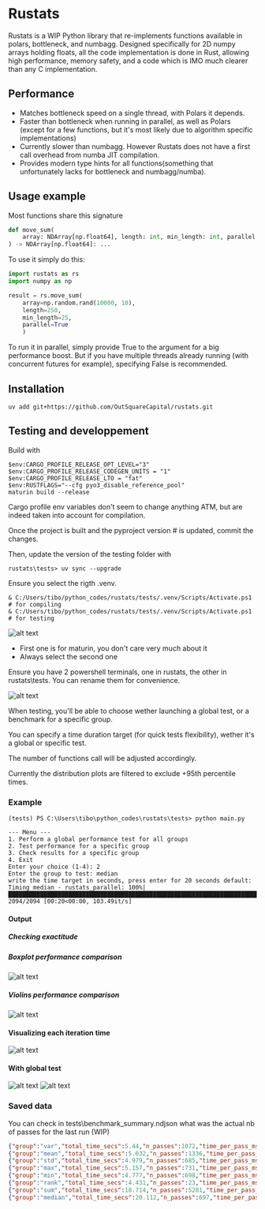# Rustats

Rustats is a WIP Python library that re-implements functions available in polars, bottleneck, and numbagg. 
Designed specifically for 2D numpy arrays holding floats, all the code implementation is done in Rust, allowing high performance, memory safety, and a code which is IMO much clearer than any C implementation. 

## Performance

- Matches bottleneck speed on a single thread, with Polars it depends.
- Faster than bottleneck when running in parallel, as well as Polars (except for a few functions, but it's most likely due to algorithm specific implementations)
- Currently slower than numbagg. However Rustats does not have a first call overhead from numba JIT compilation.
- Provides modern type hints for all functions(something that unfortunately lacks for bottleneck and numbagg/numba).

## Usage example

Most functions share this signature
````python
def move_sum(
    array: NDArray[np.float64], length: int, min_length: int, parallel: bool
) -> NDArray[np.float64]: ...
````
To use it simply do this:

````python
import rustats as rs
import numpy as np

result = rs.move_sum(
    array=np.random.rand(10000, 10), 
    length=250, 
    min_length=25, 
    parallel=True
    )
````

To run it in parallel, simply provide True to the argument for a big performance boost. 
But if you have multiple threads already running (with concurrent futures for example), specifying False is recommended.


## Installation

````
uv add git+https://github.com/OutSquareCapital/rustats.git
````

## Testing and developpement

Build with

````
$env:CARGO_PROFILE_RELEASE_OPT_LEVEL="3"
$env:CARGO_PROFILE_RELEASE_CODEGEN_UNITS = "1"
$env:CARGO_PROFILE_RELEASE_LTO = "fat"
$env:RUSTFLAGS="--cfg pyo3_disable_reference_pool"
maturin build --release
````

Cargo profile env variables don't seem to change anything ATM, but are indeed taken into account for compilation.

Once the project is built and the pyproject version # is updated, commit the changes.

Then, update the version of the testing folder with

````
rustats\tests> uv sync --upgrade
````

Ensure you select the rigth .venv.

````
& C:/Users/tibo/python_codes/rustats/tests/.venv/Scripts/Activate.ps1 # for compiling
& C:/Users/tibo/python_codes/rustats/tests/.venv/Scripts/Activate.ps1 # for testing
````

![alt text](docs/environnements.png)

- First one is for maturin, you don't care very much about it
- Always select the second one

Ensure you have 2 powershell terminals, one in rustats, the other in rustats\tests. You can rename them for convenience.

![alt text](docs/terminals.png)

When testing, you'll be able to choose wether launching a global test, or a benchmark for a specific group. 

You can specify a time duration target (for quick tests flexibility), wether it's a global or specific test.

The number of functions call will be adjusted accordingly.

Currently the distribution plots are filtered to exclude +95th percentile times.

### Example

````
(tests) PS C:\Users\tibo\python_codes\rustats\tests> python main.py

--- Menu ---
1. Perform a global performance test for all groups
2. Test performance for a specific group
3. Check results for a specific group
4. Exit
Enter your choice (1-4): 2
Enter the group to test: median
write the time target in seconds, press enter for 20 seconds default:
Timing median - rustats_parallel: 100%|███████████████████████████████████████████████████████████████████████████████████████████████████████| 2094/2094 [00:20<00:00, 103.49it/s]
````

#### Output

##### Checking exactitude


##### Boxplot performance comparison

![alt text](docs/box_bench.png)

##### Violins performance comparison

![alt text](docs/violin_bench.png)

#### Visualizing each iteration time

![alt text](docs/iterations_times.png)

#### With global test

![alt text](docs/global_hist.png)
![alt text](docs/benchmarks.png)

### Saved data

You can check in tests\benchmark_summary.ndjson what was the actual nb of passes for the last run (WIP)

````json
{"group":"var","total_time_secs":5.44,"n_passes":1072,"time_per_pass_ms":5.074}
{"group":"mean","total_time_secs":5.032,"n_passes":1336,"time_per_pass_ms":3.766}
{"group":"std","total_time_secs":4.979,"n_passes":685,"time_per_pass_ms":7.269}
{"group":"max","total_time_secs":5.157,"n_passes":731,"time_per_pass_ms":7.054}
{"group":"min","total_time_secs":4.777,"n_passes":698,"time_per_pass_ms":6.844}
{"group":"rank","total_time_secs":4.431,"n_passes":23,"time_per_pass_ms":192.664}
{"group":"sum","total_time_secs":18.714,"n_passes":5281,"time_per_pass_ms":3.544}
{"group":"median","total_time_secs":20.112,"n_passes":697,"time_per_pass_ms":28.856}
````
